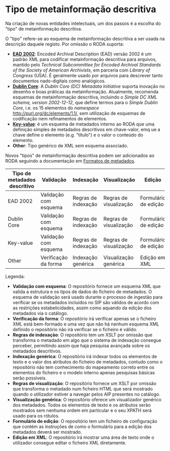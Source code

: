 # Tipo de metainformação descritiva

Na criação de novas entidades intelectuais, um dos passos é a escolha do "tipo" de metainformação descritiva.

O "tipo" refere-se ao esquema de metainformação descritiva a ser usada na descrição daquele registo. Por omissão o RODA suporta:

* **[EAD 2002](https://www.loc.gov/ead/)**: Encoded Archival Description (EAD) versão 2002 é um padrão XML para codificar metainformação descritiva para arquivos, mantido pelo *Technical Subcommittee for Encoded Archival Standards of the Society of American Archivists*, em parceria com *Library of Congress* (USA). É geralmente usado por arquivos para descrever tanto documentos nado-digitais como analógicos.
* **[Dublin Core](https://www.dublincore.org/schemas/xmls/)**: A *Dublin Core (DC) Metadata Initiative* suporta inovação no desenho e boas práticas da metainformação. Atualmente, recomenda esquemas de metainformação descritiva, incluindo o *Simple DC XML schema, version 2002-12-12*, que define termos para o *Simple Dublin Core*, i.e. os 15 elementos do *namespace* http://purl.org/dc/elements/1.1/, sem utilização de esquemas de codificação nem refinamentos de elementos.
* **[Key-value](https://github.com/keeps/roda/blob/master/roda-core/roda-core/src/main/resources/config/schemas/key-value.xsd)**: é um esquema de metadados interno ao RODA que uma definição simples de metadados descritivos em chave-valor, emq ue a chave define o elemento (e.g. "título") e o valor o conteúdo do elemento.
*  **Other**: Tipo genérico de XML sem esquema associado.

Novos "tipos" de metainformação descritiva podem ser adicionados ao RODA seguindo a documentação em [Formatos de metadados](Metadata_Formats.md).

| Tipo de metadados descritivo | Validação             | Indexação           | Visualização           | Edição               |
|------------------------------|-----------------------|---------------------|------------------------|----------------------|
| EAD 2002                     | Validação com esquema | Regras de indexação | Regras de visualização | Formulário de edição |
| Dublin Core                  | Validação com esquema | Regras de indexação | Regras de visualização | Formulário de edição |
| Key-value                    | Validação com esquema | Regras de indexação | Regras de visualização | Formulário de edição |
| Other                        | Verificação da forma  | Indexação genérica  | Visualização genérica  | Edição em XML        |

Legenda:
* **Validação com esquema**: O repositório fornece um esquema XML que valida a estrutura e os tipos de dados do ficheiro de metadados. O esquema de validação será usado durante o processo de ingestão para verificar se os metadados incluídos no SIP são válidos de acordo com as restrições estabelicidades, assim como aquando da edição dos metadados via o catálogo.
* **Verificação da forma**: O repositório irá verificar apenas se o ficheiro XML está bem-formado e uma vez que não há nenhum esquema XML definido o repositório não irá verificar se o ficheiro é válido.
* **Regras de indexação**: O repositório tem um XSLT por omissão que transforma o metadado em algo que o sistema de indexação consegue perceber, permitindo assim que haja pesquisa avançada sobre os metadados descritivos.
* **Indexação genérica**: O repositório irá indexar todos os elementos de texto e o valor dos atributos do ficheiro de metadados, contudo como o repositório não tem conhecimento do mapeamento correto entre os elementos do ficheiro e o modelo interno apenas pesquisas básicas serão possíveis.
* **Regras de visualização**: O repositório fornece um XSLT por omissão que transforma o metadado num ficheiro HTML que será mostrado quando o utilizador estiver a navegar pelos AIP presentes no catálogo.
* **Visualização genérica**: O repositório oferece um visualizador genérico dos metadados. Todos os elementos de texto e os atributos serão mostrados sem nenhuma ordem em particular e o seu XPATH será usado para os rótulos.
* **Formulário de edição**: O repositório tem um ficheiro de configuração que contém as instruções de como o formulário para a edição dos metadados deverá ser mostrado.
* **Edição em XML**: O repositório irá mostrar uma área de texto onde o utilizador consegue editar o ficheiro XML diretamente.
